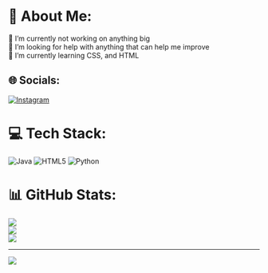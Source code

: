 # 💫 About Me:
🔭 I’m currently not working on anything big<br>🤝 I’m looking for help with anything that can help me improve<br>🌱 I’m currently learning CSS, and HTML<br>


## 🌐 Socials:
[![Instagram](https://img.shields.io/badge/Instagram-%23E4405F.svg?logo=Instagram&logoColor=white)](https://instagram.com/RussellWilliams188) 

# 💻 Tech Stack:
![Java](https://img.shields.io/badge/java-%23ED8B00.svg?style=flat&logo=openjdk&logoColor=white) ![HTML5](https://img.shields.io/badge/html5-%23E34F26.svg?style=flat&logo=html5&logoColor=white) ![Python](https://img.shields.io/badge/python-3670A0?style=flat&logo=python&logoColor=ffdd54)
# 📊 GitHub Stats:
![](https://github-readme-stats.vercel.app/api?username=Rusteew&theme=tokyonight&hide_border=false&include_all_commits=true&count_private=false)<br/>
![](https://github-readme-streak-stats.herokuapp.com/?user=Rusteew&theme=tokyonight&hide_border=false)<br/>
![](https://github-readme-stats.vercel.app/api/top-langs/?username=Rusteew&theme=tokyonight&hide_border=false&include_all_commits=true&count_private=false&layout=compact)

---
[![](https://visitcount.itsvg.in/api?id=Rusteew&icon=1&color=1)](https://visitcount.itsvg.in)

<!-- Proudly created with GPRM ( https://gprm.itsvg.in ) -->
<!---
RusteeW/RusteeW is a ✨ special ✨ repository because its `README.md` (this file) appears on your GitHub profile.
You can click the Preview link to take a look at your changes.
--->
